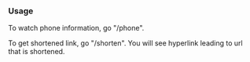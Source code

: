 ### Usage
To watch phone information, go "/phone".

To get shortened link, go "/shorten". You will see hyperlink leading to url that is shortened.

